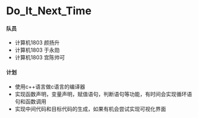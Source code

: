 # Do_It_Next_Time

#### 队员

- 计算机1803 颜扬升
- 计算机1803 于永勋
- 计算机1803 宫陈帅可

#### 计划

- 使用c++语言做c语言的编译器
- 实现函数声明，变量声明，赋值语句，判断语句等功能，有时间会实现循环语句和函数调用
- 实现中间代码和目标代码的生成，如果有机会尝试实现可视化界面